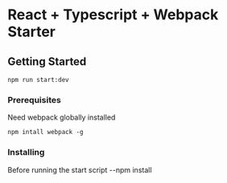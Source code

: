 # React + Typescript + Webpack Starter

## Getting Started

```
npm run start:dev
```

### Prerequisites

Need webpack globally installed

```
npm intall webpack -g
```

### Installing

Before running the start script --npm install

